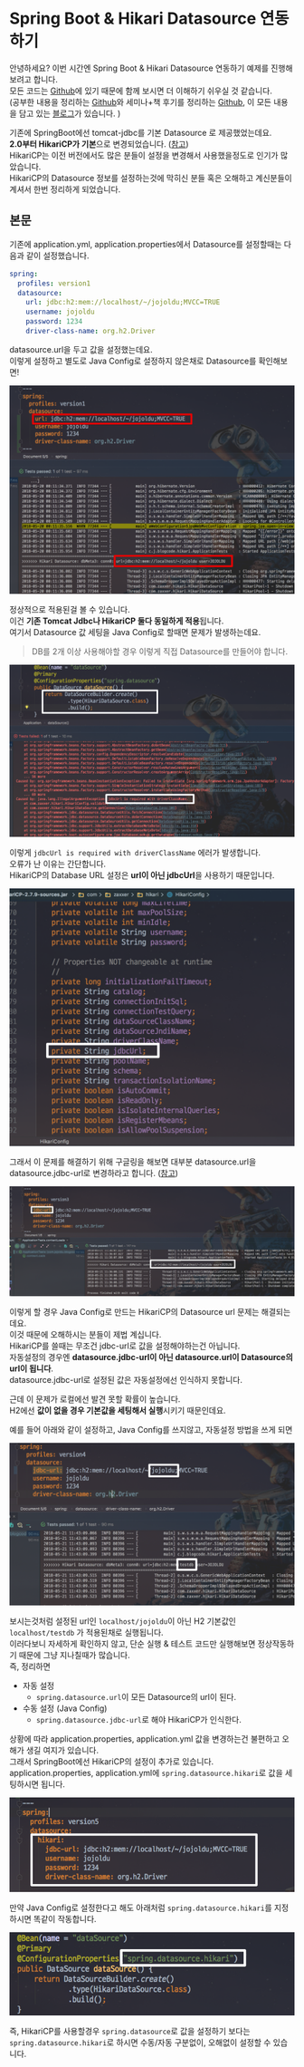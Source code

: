 # Spring Boot & Hikari Datasource 연동하기

안녕하세요? 이번 시간엔 Spring Boot & Hikari Datasource 연동하기 예제를 진행해보려고 합니다.  
모든 코드는 [Github](https://github.com/jojoldu/blog-code/tree/master/springboot-hikari-datasource)에 있기 때문에 함께 보시면 더 이해하기 쉬우실 것 같습니다.  
(공부한 내용을 정리하는 [Github](https://github.com/jojoldu/blog-code)와 세미나+책 후기를 정리하는 [Github](https://github.com/jojoldu/review), 이 모든 내용을 담고 있는 [블로그](http://jojoldu.tistory.com/)가 있습니다. )<br/>

기존에 SpringBoot에선 tomcat-jdbc를 기본 Datasource 로 제공했었는데요.  
**2.0부터 HikariCP가 기본**으로 변경되었습니다. ([참고](https://github.com/spring-projects/spring-boot/wiki/Spring-Boot-2.0-Migration-Guide#configuring-a-datasource))  
HikariCP는 이전 버전에서도 많은 분들이 설정을 변경해서 사용했을정도로 인기가 많았습니다.  
HikariCP의 Datasource 정보를 설정하는것에 막히신 분들 혹은 오해하고 계신분들이 계셔서 한번 정리하게 되었습니다.    
  
## 본문

기존에 application.yml, application.properties에서 Datasource를 설정할때는 다음과 같이 설정했습니다.

```yaml
spring:
  profiles: version1
  datasource:
    url: jdbc:h2:mem://localhost/~/jojoldu;MVCC=TRUE
    username: jojoldu
    password: 1234
    driver-class-name: org.h2.Driver
```

datasource.url을 두고 값을 설정했는데요.  
이렇게 설정하고 별도로 Java Config로 설정하지 않은채로 Datasource를 확인해보면!

![1](./images/1.png)

정상적으로 적용된걸 볼 수 있습니다.  
이건 **기존 Tomcat Jdbc나 HikariCP 둘다 동일하게 적용**됩니다.  
여기서 Datasource 값 세팅을 Java Config로 할때면 문제가 발생하는데요.

> DB를 2개 이상 사용해야할 경우 이렇게 직접 Datasource를 만들어야 합니다.  

![2](./images/2.png)
 
이렇게 ```jdbcUrl is required with driverClassName``` 에러가 발생합니다.  
오류가 난 이유는 간단합니다.  
HikariCP의 Database URL 설정은 **url이 아닌 jdbcUrl**을 사용하기 때문입니다.

![3](./images/3.png)

그래서 이 문제를 해결하기 위해 구글링을 해보면 대부분 datasource.url을 datasource.jdbc-url로 변경하라고 합니다. ([참고](https://stackoverflow.com/a/49141541))

![4](./images/4.png)

이렇게 할 경우 Java Config로 만드는 HikariCP의 Datasource url 문제는 해결되는데요.  
이것 때문에 오해하시는 분들이 제법 계십니다.  
HikariCP를 쓸때는 무조건 jdbc-url로 값을 설정해야하는건 아닙니다.  
자동설정의 경우엔 **datasource.jdbc-url이 아닌 datasource.url이 Datasource의 url이 됩니다**.  
datasource.jdbc-url로 설정된 값은 자동설정에선 인식하지 못합니다.  
  
근데 이 문제가 로컬에선 발견 못할 확률이 높습니다.  
H2에선 **값이 없을 경우 기본값을 세팅해서 실행**시키기 때문인데요.
  
예를 들어 아래와 같이 설정하고, Java Config를 쓰지않고, 자동설정 방법을 쓰게 되면

![5](./images/5.png)

보시는것처럼 설정된 url인 ```localhost/jojoldu```이 아닌 H2 기본값인 ```localhost/testdb``` 가 적용된채로 실행됩니다.  
이러다보니 자세하게 확인하지 않고, 단순 실행 & 테스트 코드만 실행해보면 정상작동하기 때문에 그냥 지나칠때가 많습니다.  
즉, 정리하면

* 자동 설정
  * ```spring.datasource.url```이 모든 Datasource의 url이 된다.
* 수동 설정 (Java Config)
  * ```spring.datasource.jdbc-url```로 해야 HikariCP가 인식한다. 

상황에 따라 application.properties, application.yml 값을 변경하는건 불편하고 오해가 생길 여지가 있습니다.  
그래서 SpringBoot에선 HikariCP의 설정이 추가로 있습니다.  
application.properties, application.yml에 ```spring.datasource.hikari```로 값을 세팅하시면 됩니다.

![6](./images/6.png)

만약 Java Config로 설정한다고 해도 아래처럼 ```spring.datasource.hikari```를 지정하시면 똑같이 작동합니다.

![7](./images/7.png)

즉, HikariCP를 사용할경우 ```spring.datasource```로 값을 설정하기 보다는 ```spring.datasource.hikari```로 하시면 수동/자동 구분없이, 오해없이 설정할 수 있습니다.
